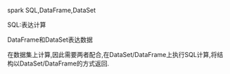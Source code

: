 spark SQL,DataFrame,DataSet



SQL:表达计算

DataFrame和DataSet表达数据



在数据集上计算,因此需要两者配合,在DataSet/DataFrame上执行SQL计算,将结构以DataSet/DataFrame的方式返回.